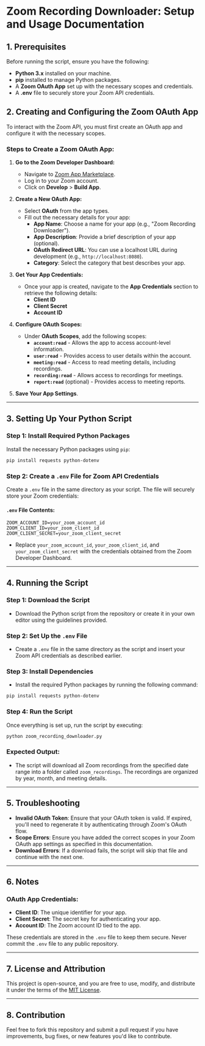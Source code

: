 
# Zoom Recording Downloader: Setup and Usage Documentation

## 1. Prerequisites

Before running the script, ensure you have the following:

- **Python 3.x** installed on your machine.
- **pip** installed to manage Python packages.
- A **Zoom OAuth App** set up with the necessary scopes and credentials.
- A **.env** file to securely store your Zoom API credentials.

## 2. Creating and Configuring the Zoom OAuth App

To interact with the Zoom API, you must first create an OAuth app and configure it with the necessary scopes.

### Steps to Create a Zoom OAuth App:
1. **Go to the Zoom Developer Dashboard:**
   - Navigate to [Zoom App Marketplace](https://marketplace.zoom.us/).
   - Log in to your Zoom account.
   - Click on **Develop** > **Build App**.

2. **Create a New OAuth App:**
   - Select **OAuth** from the app types.
   - Fill out the necessary details for your app:
     - **App Name**: Choose a name for your app (e.g., "Zoom Recording Downloader").
     - **App Description**: Provide a brief description of your app (optional).
     - **OAuth Redirect URL**: You can use a localhost URL during development (e.g., `http://localhost:8080`).
     - **Category**: Select the category that best describes your app.

3. **Get Your App Credentials:**
   - Once your app is created, navigate to the **App Credentials** section to retrieve the following details:
     - **Client ID**
     - **Client Secret**
     - **Account ID**

4. **Configure OAuth Scopes:**
   - Under **OAuth Scopes**, add the following scopes:
     - **`account:read`** - Allows the app to access account-level information.
     - **`user:read`** - Provides access to user details within the account.
     - **`meeting:read`** - Access to read meeting details, including recordings.
     - **`recording:read`** - Allows access to recordings for meetings.
     - **`report:read`** (optional) - Provides access to meeting reports.

5. **Save Your App Settings**.

---

## 3. Setting Up Your Python Script

### Step 1: Install Required Python Packages
Install the necessary Python packages using `pip`:

```bash
pip install requests python-dotenv
```

### Step 2: Create a `.env` File for Zoom API Credentials
Create a `.env` file in the same directory as your script. The file will securely store your Zoom credentials:

#### `.env` File Contents:

```plaintext
ZOOM_ACCOUNT_ID=your_zoom_account_id
ZOOM_CLIENT_ID=your_zoom_client_id
ZOOM_CLIENT_SECRET=your_zoom_client_secret
```

- Replace `your_zoom_account_id`, `your_zoom_client_id`, and `your_zoom_client_secret` with the credentials obtained from the Zoom Developer Dashboard.

---

## 4. Running the Script

### Step 1: Download the Script
- Download the Python script from the repository or create it in your own editor using the guidelines provided.

### Step 2: Set Up the `.env` File
- Create a `.env` file in the same directory as the script and insert your Zoom API credentials as described earlier.

### Step 3: Install Dependencies
- Install the required Python packages by running the following command:

```bash
pip install requests python-dotenv
```

### Step 4: Run the Script
Once everything is set up, run the script by executing:

```bash
python zoom_recording_downloader.py
```

### Expected Output:
- The script will download all Zoom recordings from the specified date range into a folder called `zoom_recordings`. The recordings are organized by year, month, and meeting details.

---

## 5. Troubleshooting

- **Invalid OAuth Token**: Ensure that your OAuth token is valid. If expired, you'll need to regenerate it by authenticating through Zoom's OAuth flow.
- **Scope Errors**: Ensure you have added the correct scopes in your Zoom OAuth app settings as specified in this documentation.
- **Download Errors**: If a download fails, the script will skip that file and continue with the next one.

---

## 6. Notes

### OAuth App Credentials:
- **Client ID**: The unique identifier for your app.
- **Client Secret**: The secret key for authenticating your app.
- **Account ID**: The Zoom account ID tied to the app.

These credentials are stored in the `.env` file to keep them secure. Never commit the `.env` file to any public repository.

---

## 7. License and Attribution

This project is open-source, and you are free to use, modify, and distribute it under the terms of the [MIT License](LICENSE).

---

## 8. Contribution

Feel free to fork this repository and submit a pull request if you have improvements, bug fixes, or new features you'd like to contribute.
